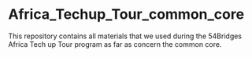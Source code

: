 # Africa_Techup_Tour_common_core
This repository contains all materials that we used during the 54Bridges Africa Tech up Tour program as far as concern the common core.
